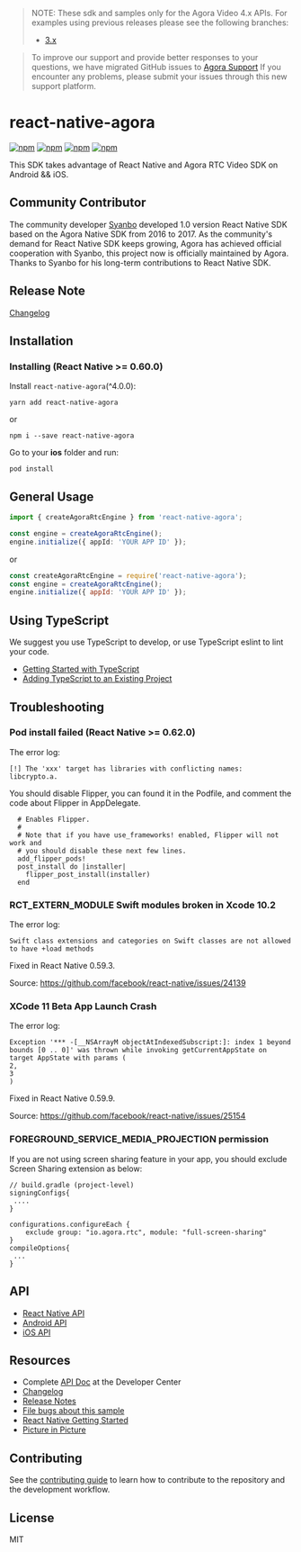 > NOTE: These sdk and samples only for the Agora Video 4.x APIs. For examples using previous releases please see the following branches:
>
> - [3.x](https://github.com/AgoraIO-Extensions/react-native-agora/tree/3.x)

> To improve our support and provide better responses to your questions, we have migrated GitHub issues to [Agora Support](https://agoraio.zendesk.com/hc/en-us/)
> If you encounter any problems, please submit your issues through this new support platform.

# react-native-agora

[![npm](https://img.shields.io/npm/v/react-native-agora.svg)](https://www.npmjs.com/package/react-native-agora)
[![npm](https://img.shields.io/npm/dm/react-native-agora.svg)](https://www.npmjs.com/package/react-native-agora)
[![npm](https://img.shields.io/npm/dt/react-native-agora.svg)](https://www.npmjs.com/package/react-native-agora)
[![npm](https://img.shields.io/npm/l/react-native-agora.svg)](LICENSE)

This SDK takes advantage of React Native and Agora RTC Video SDK on Android && iOS.

## Community Contributor

The community developer [Syanbo](https://github.com/syanbo) developed 1.0 version React Native SDK based on the Agora
Native SDK from 2016 to 2017. As the community's demand for React Native SDK keeps growing, Agora has achieved official
cooperation with Syanbo, this project now is officially maintained by Agora. Thanks to Syanbo for his long-term
contributions to React Native SDK.

## Release Note

[Changelog](CHANGELOG.md)

## Installation

### Installing (React Native >= 0.60.0)

Install `react-native-agora`(^4.0.0):

```shell script
yarn add react-native-agora
```

or

```shell script
npm i --save react-native-agora
```

Go to your **ios** folder and run:

```shell script
pod install
```

## General Usage

```typescript
import { createAgoraRtcEngine } from 'react-native-agora';

const engine = createAgoraRtcEngine();
engine.initialize({ appId: 'YOUR APP ID' });
```

or

```javascript
const createAgoraRtcEngine = require('react-native-agora');
const engine = createAgoraRtcEngine();
engine.initialize({ appId: 'YOUR APP ID' });
```

## Using TypeScript

We suggest you use TypeScript to develop, or use TypeScript eslint to lint your code.

- [Getting Started with TypeScript](https://reactnative.dev/docs/typescript#getting-started-with-typescript)
- [Adding TypeScript to an Existing Project](https://reactnative.dev/docs/typescript#adding-typescript-to-an-existing-project)

## Troubleshooting

### Pod install failed (React Native >= 0.62.0)

The error log:

```
[!] The 'xxx' target has libraries with conflicting names: libcrypto.a.
```

You should disable Flipper, you can found it in the Podfile, and comment the code about Flipper in AppDelegate.

```
  # Enables Flipper.
  #
  # Note that if you have use_frameworks! enabled, Flipper will not work and
  # you should disable these next few lines.
  add_flipper_pods!
  post_install do |installer|
    flipper_post_install(installer)
  end
```

### RCT_EXTERN_MODULE Swift modules broken in Xcode 10.2

The error log:

```
Swift class extensions and categories on Swift classes are not allowed to have +load methods
```

Fixed in React Native 0.59.3.

Source: https://github.com/facebook/react-native/issues/24139

### XCode 11 Beta App Launch Crash

The error log:

```
Exception '*** -[__NSArrayM objectAtIndexedSubscript:]: index 1 beyond bounds [0 .. 0]' was thrown while invoking getCurrentAppState on target AppState with params (
2,
3
)
```

Fixed in React Native 0.59.9.

Source: https://github.com/facebook/react-native/issues/25154

### FOREGROUND_SERVICE_MEDIA_PROJECTION permission

If you are not using screen sharing feature in your app, you should exclude Screen Sharing extension as below:

```
// build.gradle (project-level)
signingConfigs{
 ....
}

configurations.configureEach {
    exclude group: "io.agora.rtc", module: "full-screen-sharing"
}
compileOptions{
 ...
}
```

## API

- [React Native API](https://api-ref.agora.io/en/video-sdk/react-native/4.x/API/rtc_api_overview_ng.html)
- [Android API](https://api-ref.agora.io/en/video-sdk/android/4.x/API/rtc_api_overview_ng.html)
- [iOS API](https://api-ref.agora.io/en/video-sdk/ios/4.x/API/rtc_api_overview_ng.html)

## Resources

- Complete [API Doc](https://docs.agora.io/en/) at the Developer Center
- [Changelog](CHANGELOG.md)
- [Release Notes](https://docs.agora.io/en/video-calling/reference/release-notes?platform=react-native)
- [File bugs about this sample](https://github.com/AgoraIO-Extensions/react-native-agora/issues)
- [React Native Getting Started](https://facebook.github.io/react-native/docs/getting-started.html)
- [Picture in Picture](./example/src/examples/advanced/PictureInPicture/PictureInPicture.md)

## Contributing

See the [contributing guide](CONTRIBUTING.md) to learn how to contribute to the repository and the development workflow.

## License

MIT
